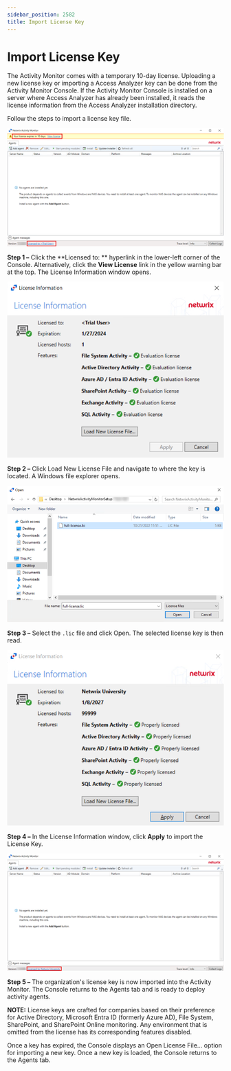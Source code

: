 ```yaml
---
sidebar_position: 2582
title: Import License Key
---
```


# Import License Key

The Activity Monitor comes with a temporary 10-day license. Uploading a new license key or importing a Access Analyzer key can be done from the Activity Monitor Console. If the Activity Monitor Console is installed on a server where Access Analyzer has already been installed, it reads the license information from the Access Analyzer installation directory.

Follow the steps to import a license key file.

![Activity Monitor Installation with Trial License](../../../../../static/images/ActivityMonitor_8.0/Content/Resources/Images/ActivityMonitor/Install/License/TrialLicense.png "Activity Monitor Installation with Trial License")

**Step 1 –** Click the **Licensed to: ** hyperlink in the lower-left corner of the Console. Alternatively, click the **View License** link in the yellow warning bar at the top. The License Information window opens.

![Trial License Information](../../../../../static/images/ActivityMonitor_8.0/Content/Resources/Images/ActivityMonitor/Install/License/TrialLicenseInfo.png "Trial License Information")

**Step 2 –** Click Load New License File and navigate to where the key is located. A Windows file explorer opens.

![Open Dialog Box to load New License File](../../../../../static/images/ActivityMonitor_8.0/Content/Resources/Images/ActivityMonitor/Install/License/LoadLicense.png "Open Dialog Box to load New License File")

**Step 3 –** Select the `.lic` file and click Open. The selected license key is then read.

![Activity Monitor License Information](../../../../../static/images/ActivityMonitor_8.0/Content/Resources/Images/ActivityMonitor/Install/License/LicenseInfo.png "Activity Monitor License Information")

**Step 4 –** In the License Information window, click **Apply** to import the License Key.

![Activity Monitor with License](../../../../../static/images/ActivityMonitor_8.0/Content/Resources/Images/ActivityMonitor/Install/License/LicenseAdded.png "Activity Monitor with License")

**Step 5 –** The organization's license key is now imported into the Activity Monitor. The Console returns to the Agents tab and is ready to deploy activity agents.

**NOTE:** License keys are crafted for companies based on their preference for Active Directory, Microsoft Entra ID (formerly Azure AD), File System, SharePoint, and SharePoint Online monitoring. Any environment that is omitted from the license has its corresponding features disabled.

Once a key has expired, the Console displays an Open License File… option for importing a new key. Once a new key is loaded, the Console returns to the Agents tab.